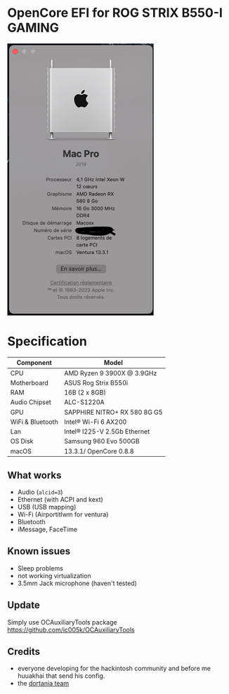 # OpenCore EFI for ROG STRIX B550-I GAMING

![photo](https://github.com/viking76/hackintosh-rog-b550i/blob/master/Pictures/ventura.png?raw=true)

# Specification

| **Component** | **Model** |
| ------------- | --------- |
| CPU | AMD Ryzen 9 3900X @ 3.9GHz |
| Motherboard | ASUS Rog Strix B550i |
| RAM | 16B (2 x 8GB) 
| Audio Chipset | ALC-S1220A |
| GPU | SAPPHIRE NITRO+ RX 580 8G G5 |
| WiFi & Bluetooth | Intel® Wi-Fi 6 AX200 |
| Lan |  Intel® I225-V 2.5Gb Ethernet |
| OS Disk | Samsung 960 Evo 500GB |
| macOS |  13.3.1/ OpenCore 0.8.8

## What works
- Audio (`alcid=3`)
- Ethernet (with ACPI and kext)
- USB (USB mapping)
- Wi-Fi (Airportitlwm for ventura)
- Bluetooth
- iMessage, FaceTime

## Known issues
- Sleep problems
- not working virtualization
- 3.5mm Jack microphone (haven't tested)

## Update
Simply use OCAuxiliaryTools package   https://github.com/ic005k/OCAuxiliaryTools

## Credits
- everyone developing for the hackintosh community and before me huuakhai that send his config.
- the [dortania team](https://github.com/orgs/dortania/people)
